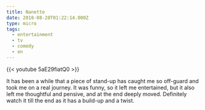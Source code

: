 ```yaml
---
title: Nanette
date: 2018-08-28T01:22:14.000Z
type: micro
tags:
  - entertainment
  - tv
  - comedy
  - en
---
```


{{< youtube 5aE29fiatQ0 >}}

It has been a while that a piece of stand-up has caught me so off-guard and took me on a real journey. It was funny, so it left me entertained, but it also left me thoughtful and pensive, and at the end deeply moved. Definitely watch it till the end as it has a build-up and a twist.
